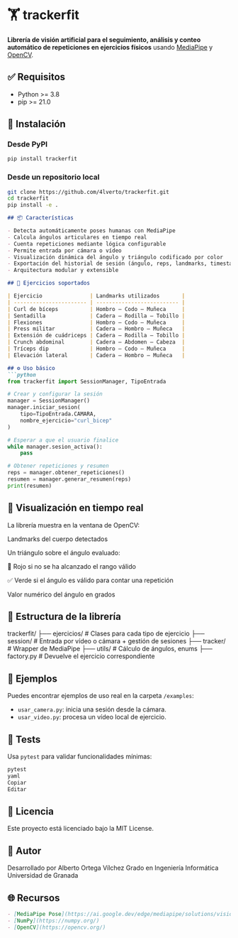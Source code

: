 # 🏋️ trackerfit

**Librería de visión artificial para el seguimiento, análisis y conteo automático de repeticiones en ejercicios físicos** usando [MediaPipe](https://mediapipe.dev/) y [OpenCV](https://opencv.org/).

## ✅ Requisitos

- Python >= 3.8
- pip >= 21.0

## 🚀 Instalación

### Desde PyPI

```bash
pip install trackerfit 
```

### Desde un repositorio local
```bash
git clone https://github.com/4lverto/trackerfit.git
cd trackerfit
pip install -e .
```

```markdown
## 📦 Características

- Detecta automáticamente poses humanas con MediaPipe
- Calcula ángulos articulares en tiempo real
- Cuenta repeticiones mediante lógica configurable
- Permite entrada por cámara o vídeo
- Visualización dinámica del ángulo y triángulo codificado por color
- Exportación del historial de sesión (ángulo, reps, landmarks, timestamp)
- Arquitectura modular y extensible

## 🧠 Ejercicios soportados

| Ejercicio               | Landmarks utilizados       |
| ----------------------- | -------------------------- |
| Curl de bíceps          | Hombro – Codo – Muñeca     |
| Sentadilla              | Cadera – Rodilla – Tobillo |
| Flexiones               | Hombro – Codo – Muñeca     |
| Press militar           | Cadera – Hombro – Muñeca   |
| Extensión de cuádriceps | Cadera – Rodilla – Tobillo |
| Crunch abdominal        | Cadera – Abdomen – Cabeza  |
| Tríceps dip             | Hombro – Codo – Muñeca     |
| Elevación lateral       | Cadera – Hombro – Muñeca   |

## ⚙️ Uso básico
```python
from trackerfit import SessionManager, TipoEntrada

# Crear y configurar la sesión
manager = SessionManager()
manager.iniciar_sesion(
    tipo=TipoEntrada.CAMARA,
    nombre_ejercicio="curl_bicep"
)

# Esperar a que el usuario finalice
while manager.sesion_activa():
    pass

# Obtener repeticiones y resumen
reps = manager.obtener_repeticiones()
resumen = manager.generar_resumen(reps)
print(resumen)
```

## 🎨 Visualización en tiempo real

La librería muestra en la ventana de OpenCV:

Landmarks del cuerpo detectados

Un triángulo sobre el ángulo evaluado:

🔴 Rojo si no se ha alcanzado el rango válido

✅ Verde si el ángulo es válido para contar una repetición

Valor numérico del ángulo en grados

## 📁 Estructura de la librería

trackerfit/
├── ejercicios/         # Clases para cada tipo de ejercicio
├── session/            # Entrada por vídeo o cámara + gestión de sesiones
├── tracker/            # Wrapper de MediaPipe
├── utils/              # Cálculo de ángulos, enums
├── factory.py          # Devuelve el ejercicio correspondiente

## 📂 Ejemplos

Puedes encontrar ejemplos de uso real en la carpeta `/examples`:

- `usar_camera.py`: inicia una sesión desde la cámara.
- `usar_video.py`: procesa un vídeo local de ejercicio.

## 🧪 Tests

Usa `pytest` para validar funcionalidades mínimas:

```bash
pytest
yaml
Copiar
Editar
```

## 📜 Licencia

Este proyecto está licenciado bajo la MIT License.

## 👤 Autor

Desarrollado por Alberto Ortega Vílchez
Grado en Ingeniería Informática
Universidad de Granada

## 🌐 Recursos
```markdown
- [MediaPipe Pose](https://ai.google.dev/edge/mediapipe/solutions/vision/pose_landmarker?hl=es-419)
- [NumPy](https://numpy.org/)
- [OpenCV](https://opencv.org/)
```